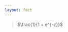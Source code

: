 ```yaml
---
layout: fact
---
```


<Congratz
  achievement="on your first activation function"
  message="Sigmoid"
  secondary="Remember and UNDERSTAND the how and why"
  caveat="Even if you can't remember the formula, TF / Keras will 😉"
/>


> $\frac{1}{1 + e^{-z}}$

<style>
  .katex {
    color: darkorange;
  }

  blockquote .katex {
    font-size: 3em;
  }
</style>